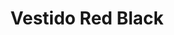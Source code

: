 ---
id: vestido-corto-redblack
title: Vestido Red Black 
regularPrice: 70.75
price: 56.60
image: 
- vestido-corto-redblack-1.webp
- vestido-corto-redblack-2.webp
description: Vestido corto, zipper en espalda, bombacho en parte de abajo.
material: Poliester 
sizes: 
- S
- M
- L
- XL
creationDate: 2025/02/01
isSale: true
isStock: true
startDate: "2025-02-11"
endDate: "2025-02-14"
---